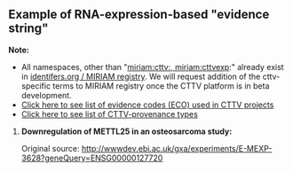 ## Example of RNA-expression-based "evidence string"

**Note:** 
- All namespaces, other than "[miriam:cttv:, miriam:cttvexp](../../json_schema/cttv_uris_namespaces.md):" already exist in [identifers.org / MIRIAM registry](http://www.ebi.ac.uk/miriam/main/collections/). We will request addition of the cttv-specific terms to MIRIAM registry once the CTTV platform is in beta development.
- [Click here to see list of evidence codes (ECO) used in CTTV projects](../../json_schema/evidence_codes.md)
- [Click here to see list of CTTV-provenance types](../../json_schema/cttv_uris_namespaces.md)

1. **Downregulation of METTL25 in an osteosarcoma study:**
	
    Original source: http://wwwdev.ebi.ac.uk/gxa/experiments/E-MEXP-3628?geneQuery=ENSG00000127720

